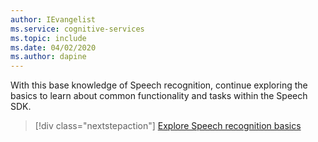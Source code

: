 ```yaml
---
author: IEvangelist
ms.service: cognitive-services
ms.topic: include
ms.date: 04/02/2020
ms.author: dapine
---
```


With this base knowledge of Speech recognition, continue exploring the basics to learn about common functionality and tasks within the Speech SDK.

> [!div class="nextstepaction"]
> [Explore Speech recognition basics](../../../../speech-to-text-basics.md)